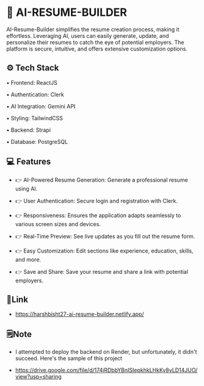 
# 📝 AI-RESUME-BUILDER 

AI-Resume-Builder simplifies the resume creation process, making it effortless. Leveraging AI, users can easily generate, update, and personalize their resumes to catch the eye of potential employers. The platform is secure, intuitive, and offers extensive customization options.
## ⚙️ Tech Stack

• Frontend: ReactJS

• Authentication: Clerk

• AI Integration: Gemini API

• Styling: TailwindCSS


• Backend: Strapi

• Database: PostgreSQL










## 💻 Features

- 👉 AI-Powered Resume Generation: Generate a professional resume using AI.







- 👉 User Authentication: Secure login and registration with Clerk.

- 👉 Responsiveness: Ensures the application adapts seamlessly to various screen sizes and devices.


- 👉 Real-Time Preview: See live updates as you fill out the resume form.

- 👉 Easy Customization: Edit sections like experience, education, skills, and more.


- 👉 Save and Share: Save your resume and share a link with potential employers.



## 🔗Link

- https://harshbisht27-ai-resume-builder.netlify.app/



## 🗒️Note

- I attempted to deploy the backend on Render, but unfortunately, it didn't succeed. Here's the sample of this project


- https://drive.google.com/file/d/174jRDbbYBnISIepkhkLHkKy8yLD14JUO/view?usp=sharing
 
